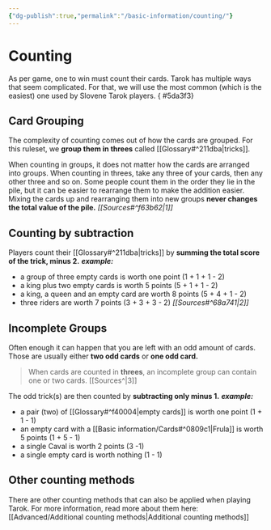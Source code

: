 ```yaml
---
{"dg-publish":true,"permalink":"/basic-information/counting/"}
---
```


# Counting
As per game, one to win must count their cards. Tarok has multiple ways that seem complicated. For that, we will use the most common (which is the easiest) one used by Slovene Tarok players.
{ #5da3f3}


## Card Grouping
The complexity of counting comes out of how the cards are grouped. For this ruleset, we **group them in threes** called [[Glossary#^211dba\|tricks]].

When counting in groups, it does not matter how the cards are arranged into groups. When counting in threes, take any three of your cards, then any other three and so on. Some people count them in the order they lie in the pile, but it can be easier to rearrange them to make the addition easier. Mixing the cards up and rearranging them into new groups **never changes the total value of the pile.** *[[Sources#^f63b62\|1]]*

## Counting by subtraction
Players count their [[Glossary#^211dba\|tricks]] by **summing the total score of the trick, minus 2.**
***example:*** 
-   a group of three empty cards is worth one point (1 + 1 + 1 - 2)
-   a king plus two empty cards is worth 5 points (5 + 1 + 1 - 2)
-   a king, a queen and an empty card are worth 8 points (5 + 4 + 1 - 2)
-   three riders are worth 7 points (3 + 3 + 3 - 2)  *[[Sources#^68a741\|2]]*

## Incomplete Groups
Often enough it can happen that you are left with an odd amount of cards. Those are usually either **two odd cards** or **one odd card.**
 >When cards are counted in **threes**, an incomplete group can contain one or two cards. [[Sources^\|3]]

The odd trick(s) are then counted by **subtracting only minus 1.**
 ***example:***
 - a pair (two) of [[Glossary#^f40004\|empty cards]] is worth one point (1 + 1 - 1)
 - an empty card with a [[Basic information/Cards#^0809c1\|Frula]] is worth 5 points (1 + 5 - 1)
 - a single Caval is worth 2 points (3 -1)
 - a single empty card is worth nothing (1 - 1)


## Other counting methods
There are other counting methods that can also be applied when playing Tarok. For more information, read more about them here: [[Advanced/Additional counting methods\|Additional counting methods]]
